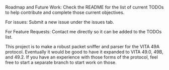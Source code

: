 Roadmap and Future Work:
Check the README for the list of current TODOs to help contribute and complete those current objectives. 

For issues:
Submit a new issue under the issues tab.

For Feature Requests:
Contact me directly so it can be added to the TODOs list.

This project is to make a robust packet sniffer and parser for the VITA 49A protocol. 
Eventually it would be good to have it expanded to VITA 49.0, 49B, and 49.2.
If you have an experience with those forms of the protocol, feel free to start a separate branch to start work on those.
